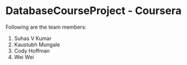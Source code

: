 # DatabaseCourseProject - Coursera

Following are the team members:  
1. Suhas V Kumar  
2. Kaustubh Mungale  
3. Cody Hoffman   
4. Wei Wei  
